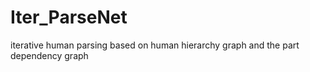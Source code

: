 # Iter_ParseNet
iterative human parsing based on human hierarchy graph and the part dependency graph
